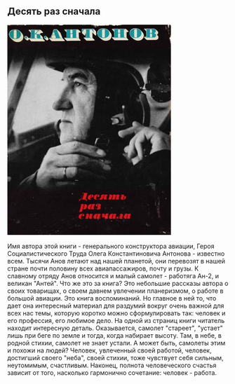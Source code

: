 ## Десять раз сначала

![Иллюстрация](images/B1.png)

Имя автора этой книги - генерального конструктора авиации, Героя
Социалистического Труда Олега Константиновича Антонова - известно всем. Тысячи
Анов летают над нашей планетой, они перевозят в нашей стране почти половину
всех авиапассажиров, почту и грузы. К славному отряду Анов относится и малый
самолет - работяга Ан-2, и великан "Антей". Что же это за книга? Это небольшие
рассказы автора о своих товарищах, о своем давнем увлечении планеризмом, о
работе в большой авиации. Это книга воспоминаний. Но главное в ней то, что дает
она интересный материал для раздумий вокруг очень важной для всех нас темы,
которую коротко можно сформулировать так: человек и его профессия, его любимое
дело. На одной из страниц книги читатель находит интересную деталь.
Оказывается, самолет "стареет", "устает" лишь при беге по земле и тогда, когда
набирает высоту. Там, в небе, в родной стихии, самолет не знает устали. А может
быть, самолеты этим и похожи на людей? Человек, увлеченный своей работой,
человек, достигший своего "неба", своей стихии, тоже чувствует себя сильным,
неутомимым, счастливым. Наконец, полнота человеческого счастья зависит от того,
насколько гармонично сочетание: человек - работа.
